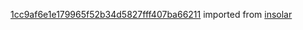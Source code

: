 [1cc9af6e1e179965f52b34d5827fff407ba66211](https://github.com/insolar/insolar/commit/1cc9af6e1e179965f52b34d5827fff407ba66211) imported from [insolar](https://github.com/insolar/insolar)

